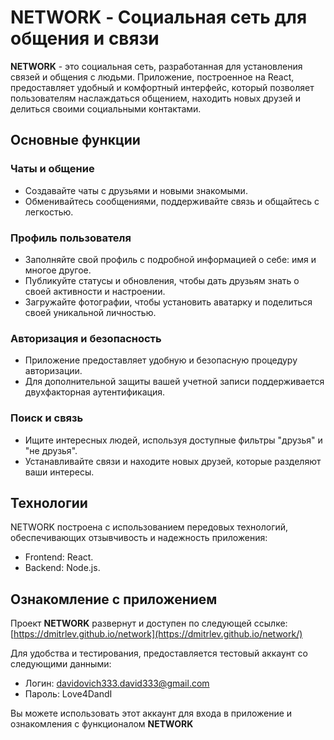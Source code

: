 # NETWORK - Социальная сеть для общения и связи

**NETWORK** - это социальная сеть, разработанная для установления связей и общения с людьми. Приложение, построенное на React, предоставляет удобный и комфортный интерфейс, который позволяет пользователям наслаждаться общением, находить новых друзей и делиться своими социальными контактами.

## Основные функции

### Чаты и общение

- Создавайте чаты с друзьями и новыми знакомыми.
- Обменивайтесь сообщениями, поддерживайте связь и общайтесь с легкостью.

### Профиль пользователя

- Заполняйте свой профиль с подробной информацией о себе: имя и многое другое.
- Публикуйте статусы и обновления, чтобы дать друзьям знать о своей активности и настроении.
- Загружайте фотографии, чтобы установить аватарку и поделиться своей уникальной личностью.

### Авторизация и безопасность

- Приложение предоставляет удобную и безопасную процедуру авторизации.
- Для дополнительной защиты вашей учетной записи поддерживается двухфакторная аутентификация.

### Поиск и связь

- Ищите интересных людей, используя доступные фильтры "друзья" и "не друзья".
- Устанавливайте связи и находите новых друзей, которые разделяют ваши интересы.

## Технологии

NETWORK построена с использованием передовых технологий, обеспечивающих отзывчивость и надежность приложения:

- Frontend: React.
- Backend: Node.js.

## Ознакомление с приложением

Проект **NETWORK** развернут и доступен по следующей ссылке: [https://dmitrlev.github.io/network](https://dmitrlev.github.io/network/)

Для удобства и тестирования, предоставляется тестовый аккаунт со следующими данными:

- Логин: davidovich333.david333@gmail.com
- Пароль: Love4DandI

Вы можете использовать этот аккаунт для входа в приложение и ознакомления с функционалом **NETWORK**

